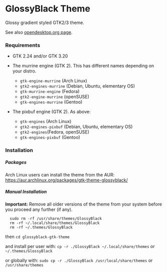 # GlossyBlack Theme

Glossy gradient styled GTK2/3 theme.

See also <a href="https://www.opendesktop.org/p/1013218/">opendesktop.org page</a>.

### Requirements

* GTK 2.24 and/or GTK 3.20

* The murrine engine (GTK 2). This has different names depending on your distro.
  * `gtk-engine-murrine` (Arch Linux)
  * `gtk2-engines-murrine` (Debian, Ubuntu, elementary OS)
  * `gtk-murrine-engine` (Fedora)
  * `gtk2-engine-murrine` (openSUSE)
  * `gtk-engines-murrine` (Gentoo)
 
* The pixbuf engine (GTK 2). As above:
  * `gtk-engines` (Arch Linux)
  * `gtk2-engines-pixbuf` (Debian, Ubuntu, elementary OS)
  * `gtk2-engines`(Fedora, openSUSE)
  * `gtk-engines-pixbuf` (Gentoo)

### Installation

##### Packages

Arch Linux users can install the theme from the AUR:
https://aur.archlinux.org/packages/gtk-theme-glossyblack/

##### Manual Installation

**Important:** Remove all older versions of the theme from your system before you proceed any further (if any).
```
  sudo rm -rf /usr/share/themes/GlossyBlack
  rm -rf ~/.local/share/themes/GlossyBlack
  rm -rf ~/.themes/GlossyBlack
```
then
```cd glossyblack-gtk-theme```

and install per user with:
```cp -r ./GlossyBlack ~/.local/share/themes``` or ```~/.themes/GlossyBlack```

or globally with:
```sudo cp -r ./GlossyBlack /usr/local/share/themes``` or ```/usr/share/themes```

  
